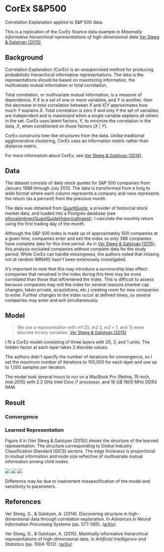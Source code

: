 # CorEx S&P500

Correlation Explanation applied to S&P 500 data.

This is a replication of the CorEx finance data example in _Maximally informative hierarchical representations of high-dimensional data_ [Ver Steeg & Galstyan (2015)](#references).

## Background

Correlation Explanation (CorEx) is an unsupervised method for producing probabilistic hierarchical informative representations. The idea is the representations should be based on maximizing information, the multivariate mutual information or total correlation.

Total correlation, or multivariate mutual information, is a measure of dependence. If _X_ is a set of one or more variables, and _Y_ is another, then the decrease in total correlation between _X_ and _X_|_Y_ approximates how much _Y_ explains _X_. Total correlation is zero if and only if the set of variables are independent and is maximized when a single variable explains all others in the set. CorEx uses latent factors, _Y_, to minimize the correlation in the data, _X_, when conditioned on those factors (_X_ | _Y_).

CorEx constructs tree-like structures from the data. Unlike traditional agglomerative clustering, CorEx uses an information metric rather than distance metric.

For more information about CorEx, see [Ver Steeg & Galstyan (2014)](#references).

## Data

The dataset consists of daily stock quotes for S&P 500 companies from January 1988 through July 2013. The data is transformed from a long to wide format where each column represents a company and rows represents the return (as a percent) from the previous month. 

The data was obtained from [QuantQuote](https://quantquote.com), a provider of historical stock market data, and loaded into a Postgres database (see [ellisvalentiner/QuantQuoteHistoricalIngest](https://github.com/ellisvalentiner/QuantQuoteHistoricalIngest)). I calculate the monthly return using the first trading day of the month.

Although the S&P 500 index is made up of approximately 500 companies at a given time, companies enter and exit the index so only 388 companies have complete data for this time period. As in [Ver Steeg & Galstyan (2015)](#references), this analysis excluded companies without complete data for the study period. While CorEx can handle missingness, the authors noted that missing not at random (MNAR) hasn't been extensively investigated.

It's important to note that this may introduce a survivorship bias effect: companies that remained in the index during this time may be more correlated than those that left/entered the index. This is difficult to assess because companies may exit the index for several reasons (market cap changes, taken private, acquisitions, etc.) creating room for new companies to enter. Further changes to the index occur at defined times, so several companies may enter and exit simultaneously.

## Model

> We use a representation with _m1_ 20, _m2_ 3, _m3_ = 1, and _Yj_ were discrete trinary variables. [Ver Steeg & Galstyan (2015)](#references)

I fit a CorEx model consisting of three layers with 20, 3, and 1 units. The hidden factor at each layer takes 3 discrete values.

The authors didn't specify the number of iterations for convergence, so I set the maximum number of iterations to 100,000 for each layer and use up to 1,000 samples per iteration.

The model took several hours to run on a MacBook Pro (Retina, 15-inch, mid-2015) with 2.2 GHz Intel Core i7 processor, and 16 GB 1600 MHz DDR3 RAM.

## Result

### Convergence



### Learned Representation

Figure 4 in [Ver Steeg & Galstyan (2015)] shows the structure of the learned representation. The structure corresponding to Global Industry Classification Standard (GICS) sectors. The edge thickness is proportional to mutual information and node size reflective of multivariate mutual information among child nodes.

![](graph_prune_300_sfdp_w_splines.png) ![](graph_prune_400_sfdp_w_splines.png) ![](graph_prune_500_sfdp_w_splines.png) 

Difference may be due to inadvertent misspecification of the model and sensitivity to parameters.

## References

Ver Steeg, G., & Galstyan, A. (2014). Discovering structure in high-dimensional data through correlation explanation. In _Advances in Neural Information Processing Systems_ (pp. 577-585). ([arXiv](https://arxiv.org/abs/1406.1222))

Ver Steeg, G., & Galstyan, A. (2015). Maximally informative hierarchical representations of high-dimensional data. In _Artificial Intelligence and Statistics_ (pp. 1004-1012). ([arXiv](https://arxiv.org/abs/1410.7404v2))

